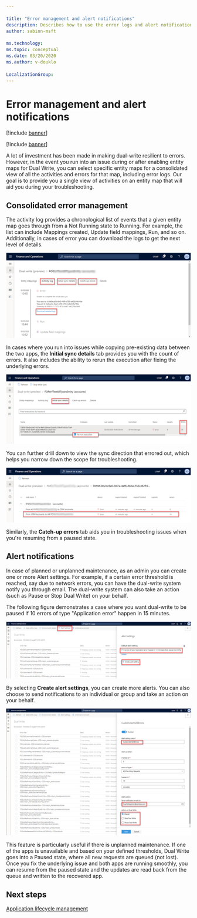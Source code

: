 ```yaml
---

title: "Error management and alert notifications"
description: Describes how to use the error logs and alert notifications to aid you in troubleshooting.
author: sabinn-msft

ms.technology: 
ms.topic: conceptual
ms.date: 03/20/2020
ms.author: v-douklo

LocalizationGroup: 
---
```


# Error management and alert notifications

[!include [banner](../../includes/banner.md)]

[!include [banner](../../includes/preview-banner.md)]

A lot of investment has been made in making dual-write resilient to errors. However, in the event you run into an issue during or after enabling entity maps for Dual Write, you can select specific entity maps for a consolidated view of all the activities and errors for that map, including error logs. Our goal is to provide you a single view of activities on an entity map that will aid you during your troubleshooting.

## Consolidated error management

The activity log provides a chronological list of events that a given entity map goes through from a Not Running state to Running. For example, the list can include Mappings created, Update field mappings, Run, and so on. Additionally, in cases of error you can download the logs to get the next level of details.

<kbd>![Viewing the activity log](media/activity-log.png)

In cases where you run into issues while copying pre-existing data between the two apps, the **Initial sync details** tab provides you with the count of errors. It also includes the ability to rerun the execution after fixing the underlying errors.

<kbd>![Fixing errors and rerunning](media/fix-error-rerun.png)

You can further drill down to view the sync direction that errored out, which helps you narrow down the scope for troubleshooting.

<kbd>![Viewing the sync direction error](media/sync-direction-error.png)

Similarly, the **Catch-up errors** tab aids you in troubleshooting issues when you're resuming from a paused state.

## Alert notifications

In case of planned or unplanned maintenance, as an admin you can create one or more Alert settings. For example, if a certain error threshold is reached, say due to network errors, you can have the dual-write system notify you through email. The dual-write system can also take an action (such as Pause or Stop Dual Write) on your behalf.

The following figure demonstrates a case where you want dual-write to be paused if 10 errors of type "Application error" happen in 15 minutes.

<kbd>![Creating one or more alert settings](media/create-alert-settings.png)

By selecting **Create alert settings**, you can create more alerts. You can also choose to send notifications to an individual or group and take an action on your behalf.

<kbd>![Creating alerts and sending notifications](media/create-alert-notification.png)

This feature is particularly useful if there is unplanned maintenance. If one of the apps is unavailable and based on your defined thresholds, Dual Write goes into a Paused state, where all new requests are queued (not lost). Once you fix the underlying issue and both apps are running smoothly, you can resume from the paused state and the updates are read back from the queue and written to the recovered app. 

## Next steps

[Application lifecycle management](app-lifecycle-management.md)

